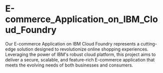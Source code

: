 # E-commerce_Application_on_IBM_Cloud_Foundry
Our E-commerce Application on IBM Cloud Foundry represents a cutting-edge solution designed to revolutionize online shopping experiences. Leveraging the power of IBM's robust cloud platform, this project aims to deliver a secure, scalable, and feature-rich E-commerce application that meets the evolving needs of both businesses and consumers.
